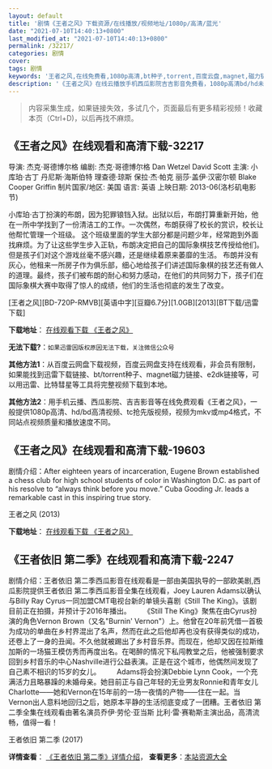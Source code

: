 ```yaml
---
layout: default
title: '剧情《王者之风》下载资源/在线播放/视频地址/1080p/高清/蓝光'
date: "2021-07-10T14:40:13+0800"
last_modified_at: "2021-07-10T14:40:13+0800"
permalink: /32217/
categories: 剧情
cover:
tags: 剧情
keywords: '王者之风,在线免费看,1080p高清,bt种子,torrent,百度云盘,magnet,磁力链,迅雷下载资源'
description: '《王者之风》在线云播放手机西瓜影院吉吉影音免费看，1080p高清bd/hd未删减完整版和tc抢先枪版，mkv/mp4格式，附带bt/torrent种子、magnet/磁力链、百度云盘、网盘资源迅雷下载链接'
---
```


>内容采集生成，如果链接失效，多试几个，页面最后有更多精彩视频！收藏本页（Ctrl+D)，以后再找不麻烦。


## 《王者之风》在线观看和高清下载-32217

导演: 杰克·哥德博尔格 编剧: 杰克·哥德博尔格 Dan Wetzel David Scott 主演: 小库珀·古丁 丹尼斯·海斯伯特 理查德·琼斯 保拉·杰·帕克 丽莎·盖伊·汉密尔顿 Blake Cooper Griffin 制片国家/地区: 美国 语言: 英语 上映日期: 2013-06(洛杉矶电影节)

小库珀·古丁扮演的布朗，因为犯罪锒铛入狱。出狱以后，布朗打算重新开始，他在一所中学找到了一份清洁工的工作。一次偶然，布朗获得了校长的赏识，校长让他帮忙管理一个班级。 这个班级里面的学生大部分都是问题少年，经常跑到外面找麻烦。为了让这些学生步入正轨，布朗决定把自己的国际象棋技艺传授给他们。但是孩子们对这个游戏丝毫不感兴趣，还是继续着原来萎靡的生活。 布朗并没有灰心，他租来一所房子作为俱乐部，细心地给孩子们讲述国际象棋的技艺还有做人的道理。最终，孩子们被布朗的耐心和努力感动，在他们的共同努力下，孩子们在国际象棋大赛中取得了惊人的成绩，他们的生活也彻底的发生了改变。


[王者之风][BD-720P-RMVB][英语中字][豆瓣6.7分][1.0GB][2013][BT下载/迅雷下载]

**下载地址**： [在线观看下载 《王者之风》](https://www.btdx8.com/torrent/life_of_a_king_2013.html) 


**无法下载?**：`如果迅雷因版权原因无法下载，关注微信公众号 `

**其他方法1**：从百度云网盘下载视频，百度云网盘支持在线观看，非会员有限制，如果能找到迅雷下载链接、bt/torrent种子、magnet磁力链接、e2dk链接等，可以用迅雷、比特彗星等工具将完整视频下载到本地。

**其他方法2**：用手机云播、西瓜影院、吉吉影音等在线免费观看《王者之风》，一般提供1080p高清、hd/bd高清视频、tc抢先版视频，视频为mkv或mp4格式，不同站点视频质量和播放速度不同。


## 《王者之风》在线观看和高清下载-19603

剧情介绍：After eighteen years of incarceration, Eugene Brown established a chess club for high school students of color in Washington D.C. as part of his resolve to “always think before you move.” Cuba Gooding Jr. leads a remarkable cast in this inspiring true story.


王者之风 (2013)

**下载地址**： [在线观看下载 《王者之风》](https://www.btbtdy.me/btdy/dy2255.html) 


## 《王者依旧 第二季》在线观看和高清下载-2247

剧情介绍：王者依旧 第二季西瓜影音在线观看是一部由美国执导的一部欧美剧,西瓜影院提供王者依旧 第二季西瓜影音全集在线观看，Joey Lauren Adams以确认与Billy Ray Cyrus一同加盟CMT电视台新的单镜头喜剧《Still The King》。该剧目前正在拍摄，并预计于2016年播出。 　　《Still The King》聚焦在由Cyrus扮演的角色Vernon Brown（又名"Burnin' Vernon"）上。他曾在20年前凭借一首极为成功的单曲在乡村界混出了名声，然而在此之后他却再也没有获得类似的成功，还卷上了一身的丑闻。不久他就被踢出了乡村音乐界。而现在，他却又因在拉斯维加斯的一场猫王模仿秀而再度出名。在喝醉的情况下私闯教堂之后，他被强制要求回到乡村音乐的中心Nashville进行公益表演。正是在这个城市，他偶然间发现了自己素不相识的15岁的女儿。 　　Adams将会扮演Debbie Lynn Cook，一个充满活力且略暴躁的未婚母亲。她目前正与自己年轻的无业男友Ronnie和青年女儿Charlotte——她和Vernon在15年前的一场一夜情的产物——住在一起。当Vernon出人意料地回归之后，她原本平静的生活彻底变成了一团糟。王者依旧 第二季全集在线观看由著名演员乔伊·劳伦·亚当斯 比利·雷·赛勒斯主演出品，高清流畅，值得一看！


王者依旧 第二季 (2017)

**详情查看**： [《王者依旧 第二季》详情介绍](/movie/2247/)， **查看更多**：[本站资源大全](/movie/t/all/)

